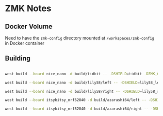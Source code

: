 # ZMK Notes

## Docker Volume

Need to have the `zmk-config` directory mounted at `/workspaces/zmk-config` in Docker container

## Building

``` sh

west build --board nice_nano -d build/tidbit -- -DSHIELD=tidbit -DZMK_CONFIG=/workspaces/zmk-config/keyboards/zmk-config/config

west build --board nice_nano -d build/lily58/left -- -DSHIELD=lily58_left -DZMK_CONFIG=/workspaces/zmk-config/keyboards/zmk-config/config

west build --board nice_nano -d build/lily58/right -- -DSHIELD=lily58_right -DZMK_CONFIG=/workspaces/zmk-config/keyboards/zmk-config/config

west build --board itsybitsy_nrf52840 -d build/azarashi64/left -- -DSHIELD=azarashi64_left -DZMK_CONFIG=/workspaces/zmk-config/keyboards/zmk-config/config

west build --board itsybitsy_nrf52840 -d build/azarashi64/right -- -DSHIELD=azarashi64_right -DZMK_CONFIG=/workspaces/zmk-config/keyboards/zmk-config/config

```
